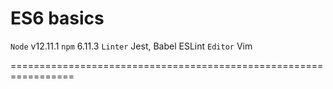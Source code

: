 # ES6 basics

`Node` 
    v12.11.1
`npm`
    6.11.3
`Linter` 
    Jest, 
    Babel
    ESLint
`Editor` 
    Vim

=================================================================
